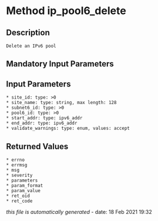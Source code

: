 # Method ip_pool6_delete

## Description
	Delete an IPv6 pool

## Mandatory Input Parameters

## Input Parameters
	* site_id: type: >0
	* site_name: type: string, max length: 128
	* subnet6_id: type: >0
	* pool6_id: type: >0
	* start_addr: type: ipv6_addr
	* end_addr: type: ipv6_addr
	* validate_warnings: type: enum, values: accept

## Returned Values
	* errno
	* errmsg
	* msg
	* severity
	* parameters
	* param_format
	* param_value
	* ret_oid
	* ret_code


*this file is automatically generated* - date: 18 Feb 2021 19:32